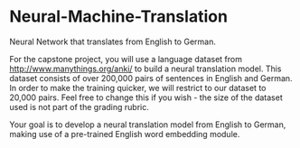 # Neural-Machine-Translation

Neural Network that translates from English to German.

For the capstone project, you will use a language dataset from http://www.manythings.org/anki/ to build a neural translation model. This dataset consists of over 200,000 pairs of sentences in English and German. In order to make the training quicker, we will restrict to our dataset to 20,000 pairs. Feel free to change this if you wish - the size of the dataset used is not part of the grading rubric.

Your goal is to develop a neural translation model from English to German, making use of a pre-trained English word embedding module.
